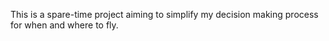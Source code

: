 This is a spare-time project aiming to simplify my decision making process for when and where to fly.
